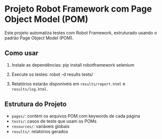 # Projeto Robot Framework com Page Object Model (POM)

Este projeto automatiza testes com Robot Framework, estruturado usando o padrão Page Object Model (POM).

## Como usar

1. Instale as dependências:
pip install robotframework selenium

2. Execute os testes:
robot -d results tests/

3. Relatórios estarão disponíveis em `results/report.html` e `results/log.html`.

## Estrutura do Projeto

- `pages/`: contém os arquivos POM com keywords de cada página
- `tests/`: casos de teste que usam os POMs
- `resources/`: variáveis globais
- `results/`: relatórios gerados
